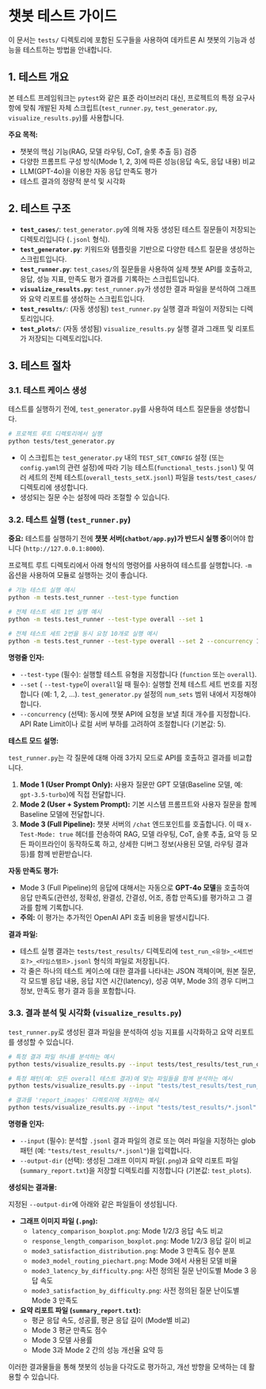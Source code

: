 # 챗봇 테스트 가이드

이 문서는 `tests/` 디렉토리에 포함된 도구들을 사용하여 데카트론 AI 챗봇의 기능과 성능을 테스트하는 방법을 안내합니다.

## 1. 테스트 개요

본 테스트 프레임워크는 `pytest`와 같은 표준 라이브러리 대신, 프로젝트의 특정 요구사항에 맞춰 개발된 자체 스크립트(`test_runner.py`, `test_generator.py`, `visualize_results.py`)를 사용합니다.

**주요 목적:**

* 챗봇의 핵심 기능(RAG, 모델 라우팅, CoT, 슬롯 추출 등) 검증
* 다양한 프롬프트 구성 방식(Mode 1, 2, 3)에 따른 성능(응답 속도, 응답 내용) 비교
* LLM(GPT-4o)을 이용한 자동 응답 만족도 평가
* 테스트 결과의 정량적 분석 및 시각화

## 2. 테스트 구조

* **`test_cases/`**: `test_generator.py`에 의해 자동 생성된 테스트 질문들이 저장되는 디렉토리입니다 (`.jsonl` 형식).
* **`test_generator.py`**: 키워드와 템플릿을 기반으로 다양한 테스트 질문을 생성하는 스크립트입니다.
* **`test_runner.py`**: `test_cases/`의 질문들을 사용하여 실제 챗봇 API를 호출하고, 응답, 성능 지표, 만족도 평가 결과를 기록하는 스크립트입니다.
* **`visualize_results.py`**: `test_runner.py`가 생성한 결과 파일을 분석하여 그래프와 요약 리포트를 생성하는 스크립트입니다.
* **`test_results/`**: (자동 생성됨) `test_runner.py` 실행 결과 파일이 저장되는 디렉토리입니다.
* **`test_plots/`**: (자동 생성됨) `visualize_results.py` 실행 결과 그래프 및 리포트가 저장되는 디렉토리입니다.

## 3. 테스트 절차

### 3.1. 테스트 케이스 생성

테스트를 실행하기 전에, `test_generator.py`를 사용하여 테스트 질문들을 생성합니다.

```bash
# 프로젝트 루트 디렉토리에서 실행
python tests/test_generator.py
```

* 이 스크립트는 `test_generator.py` 내의 `TEST_SET_CONFIG` 설정 (또는 `config.yaml`의 관련 설정)에 따라 기능 테스트(`functional_tests.jsonl`) 및 여러 세트의 전체 테스트(`overall_tests_setX.jsonl`) 파일을 `tests/test_cases/` 디렉토리에 생성합니다.
* 생성되는 질문 수는 설정에 따라 조절할 수 있습니다.

### 3.2. 테스트 실행 (`test_runner.py`)

**중요:** 테스트를 실행하기 전에 **챗봇 서버(`chatbot/app.py`)가 반드시 실행 중**이어야 합니다 (`http://127.0.0.1:8000`).

프로젝트 루트 디렉토리에서 아래 형식의 명령어를 사용하여 테스트를 실행합니다. `-m` 옵션을 사용하여 모듈로 실행하는 것이 좋습니다.

```bash
# 기능 테스트 실행 예시
python -m tests.test_runner --test-type function

# 전체 테스트 세트 1번 실행 예시
python -m tests.test_runner --test-type overall --set 1

# 전체 테스트 세트 2번을 동시 요청 10개로 실행 예시
python -m tests.test_runner --test-type overall --set 2 --concurrency 10
```

**명령줄 인자:**

* `--test-type` (필수): 실행할 테스트 유형을 지정합니다 (`function` 또는 `overall`).
* `--set` ( `--test-type`이 `overall`일 때 필수): 실행할 전체 테스트 세트 번호를 지정합니다 (예: 1, 2, ...). `test_generator.py` 설정의 `num_sets` 범위 내에서 지정해야 합니다.
* `--concurrency` (선택): 동시에 챗봇 API에 요청을 보낼 최대 개수를 지정합니다. API Rate Limit이나 로컬 서버 부하를 고려하여 조절합니다 (기본값: 5).

**테스트 모드 설명:**

`test_runner.py`는 각 질문에 대해 아래 3가지 모드로 API를 호출하고 결과를 비교합니다.

1.  **Mode 1 (User Prompt Only):** 사용자 질문만 GPT 모델(Baseline 모델, 예: `gpt-3.5-turbo`)에 직접 전달합니다.
2.  **Mode 2 (User + System Prompt):** 기본 시스템 프롬프트와 사용자 질문을 함께 Baseline 모델에 전달합니다.
3.  **Mode 3 (Full Pipeline):** 챗봇 서버의 `/chat` 엔드포인트를 호출합니다. 이 때 `X-Test-Mode: true` 헤더를 전송하여 RAG, 모델 라우팅, CoT, 슬롯 추출, 요약 등 모든 파이프라인이 동작하도록 하고, 상세한 디버그 정보(사용된 모델, 라우팅 결과 등)를 함께 반환받습니다.

**자동 만족도 평가:**

* Mode 3 (Full Pipeline)의 응답에 대해서는 자동으로 **GPT-4o 모델**을 호출하여 응답 만족도(관련성, 정확성, 완결성, 간결성, 어조, 종합 만족도)를 평가하고 그 결과를 함께 기록합니다.
* **주의:** 이 평가는 추가적인 OpenAI API 호출 비용을 발생시킵니다.

**결과 파일:**

* 테스트 실행 결과는 `tests/test_results/` 디렉토리에 `test_run_<유형>_<세트번호?>_<타임스탬프>.jsonl` 형식의 파일로 저장됩니다.
* 각 줄은 하나의 테스트 케이스에 대한 결과를 나타내는 JSON 객체이며, 원본 질문, 각 모드별 응답 내용, 응답 지연 시간(latency), 성공 여부, Mode 3의 경우 디버그 정보, 만족도 평가 결과 등을 포함합니다.

### 3.3. 결과 분석 및 시각화 (`visualize_results.py`)

`test_runner.py`로 생성된 결과 파일을 분석하여 성능 지표를 시각화하고 요약 리포트를 생성할 수 있습니다.

```bash
# 특정 결과 파일 하나를 분석하는 예시
python tests/visualize_results.py --input tests/test_results/test_run_overall_set1_20250407_153000.jsonl

# 특정 패턴(예: 모든 overall 테스트 결과)에 맞는 파일들을 함께 분석하는 예시
python tests/visualize_results.py --input "tests/test_results/test_run_overall_*.jsonl"

# 결과를 'report_images' 디렉토리에 저장하는 예시
python tests/visualize_results.py --input "tests/test_results/*.jsonl" --output-dir report_images
```

**명령줄 인자:**

* `--input` (필수): 분석할 `.jsonl` 결과 파일의 경로 또는 여러 파일을 지정하는 glob 패턴 (예: `"tests/test_results/*.jsonl"`)을 입력합니다.
* `--output-dir` (선택): 생성된 그래프 이미지 파일(`.png`)과 요약 리포트 파일(`summary_report.txt`)을 저장할 디렉토리를 지정합니다 (기본값: `test_plots`).

**생성되는 결과물:**

지정된 `--output-dir`에 아래와 같은 파일들이 생성됩니다.

* **그래프 이미지 파일 (`.png`):**
    * `latency_comparison_boxplot.png`: Mode 1/2/3 응답 속도 비교
    * `response_length_comparison_boxplot.png`: Mode 1/2/3 응답 길이 비교
    * `mode3_satisfaction_distribution.png`: Mode 3 만족도 점수 분포
    * `mode3_model_routing_piechart.png`: Mode 3에서 사용된 모델 비율
    * `mode3_latency_by_difficulty.png`: 사전 정의된 질문 난이도별 Mode 3 응답 속도
    * `mode3_satisfaction_by_difficulty.png`: 사전 정의된 질문 난이도별 Mode 3 만족도
* **요약 리포트 파일 (`summary_report.txt`):**
    * 평균 응답 속도, 성공률, 평균 응답 길이 (Mode별 비교)
    * Mode 3 평균 만족도 점수
    * Mode 3 모델 사용률
    * Mode 3과 Mode 2 간의 성능 개선율 요약 등

이러한 결과물들을 통해 챗봇의 성능을 다각도로 평가하고, 개선 방향을 모색하는 데 활용할 수 있습니다.

